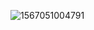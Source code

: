 ![1567051004791](C:%5CUsers%5CAdministrator%5CDesktop%5C%E7%AC%94%E8%AE%B0%5Cimages%5C1567051004791.png)

